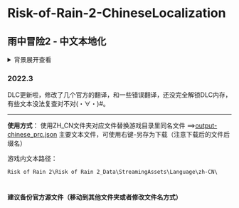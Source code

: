 # Risk-of-Rain-2-ChineseLocalization
##  雨中冒险2 - 中文本地化



<details>
<summary>背景展开查看</summary>
<pre><code>
该汉化由雨中冒险2吧大佬 @_喵Plus_ 提供，最终解释权归该大佬所有

由于 @_喵Plus_ 学业繁忙，无暇继续进行后续的更新，故由 [king19940104](https://github.com/king19940104/Risk-of-Rian-2-Chinese). 上传到github。
由社区的大家一起来为雨中冒险2的汉化添砖加瓦，谢谢大家！

汉化文本 By _喵Plus_

~~字库附加MOD By _喵Plus_~~

~~UCS2字符集字库 By _喵Plus_~~

因官方已经更新了简体中文，舍弃原字库覆盖汉化文件，

此补丁以 _喵Plus 内核汉化文本 以及由 king19940104  , liangqihang ，jianjam后期修改润色版本为基础

替换了官方中文内的文本显示。

个人翻译，仅供学习以交流。

因个人时间有限。每个道具的背景故事介绍中涉及的文本很多，而且对游戏内容没有什么实质性的影响，所以之后版本的道具背景故事介绍会直接搬运官方中文。敬请原谅。
</code></pre>
</details>


### 2022.3
DLC更新啦，修改了几个官方的翻译，和一些错误翻译，还没完全解锁DLC内存，有些文本没法复查对不对(・∀・)#。



---
**使用方式**：
    使用ZH_CN文件夹对应文件替换游戏目录里同名文件 ==>[output-chinese_prc.json](https://raw.githubusercontent.com/jianjam/Risk-of-Rain-2-ChineseLocalization/master/ZH_CN/output-chinese_prc.json)   主要文本文件，可使用右键-另存为下载（注意下载后的文件后缀名）

游戏内文本路径：

    Risk of Rain 2\Risk of Rain 2_Data\StreamingAssets\Language\zh-CN\

#
#### 建议备份官方源文件（移动到其他文件夹或者修改文件名方式）